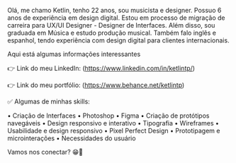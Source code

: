 Olá, me chamo Ketlin, tenho 22 anos, sou musicista e designer. Possuo 6 anos de experiência em design digital. Estou em processo de migração de carreira para UX/UI Designer - Designer de Interfaces. Além disso, sou graduada em Música e estudo produção musical. Também falo inglês e espanhol, tendo experiência com design digital para clientes internacionais.

Aqui está algumas informações interessantes

👉 Link do meu LinkedIn: (https://www.linkedin.com/in/ketlintp/)

👉 Link do meu portfólio: (https://www.behance.net/ketlintp)

✅ Algumas de minhas skills:

• Criação de Interfaces 
• Photoshop
• Figma
• Criação de protótipos navegáveis
• Design responsivo e interativo
• Tipografia
• Wireframes
• Usabilidade e design responsivo
• Pixel Perfect Design
• Prototipagem e microinterações
• Necessidades do usuário

Vamos nos conectar? 😁👋
